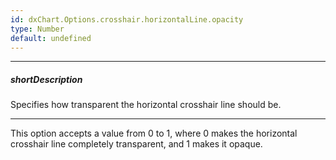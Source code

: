 ```yaml
---
id: dxChart.Options.crosshair.horizontalLine.opacity
type: Number
default: undefined
---
```

---
##### shortDescription
Specifies how transparent the horizontal crosshair line should be.

---
This option accepts a value from 0 to 1, where 0 makes the horizontal crosshair line completely transparent, and 1 makes it opaque.